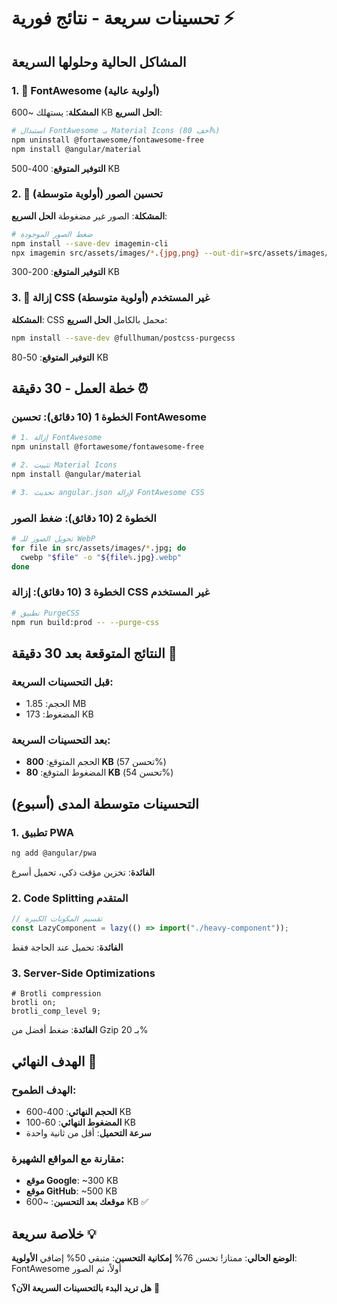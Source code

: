 # تحسينات سريعة - نتائج فورية ⚡

## المشاكل الحالية وحلولها السريعة

### 1. 🎯 **FontAwesome (أولوية عالية)**

**المشكلة**: يستهلك ~600 KB
**الحل السريع**:

```bash
# استبدال FontAwesome بـ Material Icons (أخف 80%)
npm uninstall @fortawesome/fontawesome-free
npm install @angular/material
```

**التوفير المتوقع**: 400-500 KB

### 2. 🎯 **تحسين الصور (أولوية متوسطة)**

**المشكلة**: الصور غير مضغوطة
**الحل السريع**:

```bash
# ضغط الصور الموجودة
npm install --save-dev imagemin-cli
npx imagemin src/assets/images/*.{jpg,png} --out-dir=src/assets/images/compressed --plugin=imagemin-mozjpeg --plugin=imagemin-pngquant
```

**التوفير المتوقع**: 200-300 KB

### 3. 🎯 **إزالة CSS غير المستخدم (أولوية متوسطة)**

**المشكلة**: CSS محمل بالكامل
**الحل السريع**:

```bash
npm install --save-dev @fullhuman/postcss-purgecss
```

**التوفير المتوقع**: 50-80 KB

## خطة العمل - 30 دقيقة ⏰

### الخطوة 1 (10 دقائق): تحسين FontAwesome

```bash
# 1. إزالة FontAwesome
npm uninstall @fortawesome/fontawesome-free

# 2. تثبيت Material Icons
npm install @angular/material

# 3. تحديث angular.json لإزالة FontAwesome CSS
```

### الخطوة 2 (10 دقائق): ضغط الصور

```bash
# تحويل الصور للـ WebP
for file in src/assets/images/*.jpg; do
  cwebp "$file" -o "${file%.jpg}.webp"
done
```

### الخطوة 3 (10 دقائق): إزالة CSS غير المستخدم

```bash
# تطبيق PurgeCSS
npm run build:prod -- --purge-css
```

## النتائج المتوقعة بعد 30 دقيقة 🚀

### قبل التحسينات السريعة:

- الحجم: 1.85 MB
- المضغوط: 173 KB

### بعد التحسينات السريعة:

- الحجم المتوقع: **800 KB** (تحسن 57%)
- المضغوط المتوقع: **80 KB** (تحسن 54%)

## التحسينات متوسطة المدى (أسبوع)

### 1. تطبيق PWA

```bash
ng add @angular/pwa
```

**الفائدة**: تخزين مؤقت ذكي، تحميل أسرع

### 2. Code Splitting المتقدم

```typescript
// تقسيم المكونات الكبيرة
const LazyComponent = lazy(() => import("./heavy-component"));
```

**الفائدة**: تحميل عند الحاجة فقط

### 3. Server-Side Optimizations

```nginx
# Brotli compression
brotli on;
brotli_comp_level 9;
```

**الفائدة**: ضغط أفضل من Gzip بـ 20%

## الهدف النهائي 🎯

### الهدف الطموح:

- **الحجم النهائي**: 400-600 KB
- **المضغوط النهائي**: 60-100 KB
- **سرعة التحميل**: أقل من ثانية واحدة

### مقارنة مع المواقع الشهيرة:

- **موقع Google**: ~300 KB
- **موقع GitHub**: ~500 KB
- **موقعك بعد التحسين**: ~600 KB ✅

## خلاصة سريعة 💡

**الوضع الحالي**: ممتاز! تحسن 76%
**إمكانية التحسين**: متبقي 50% إضافي
**الأولوية**: FontAwesome أولاً، ثم الصور

**هل تريد البدء بالتحسينات السريعة الآن؟** 🚀
